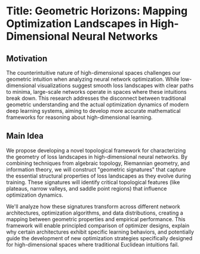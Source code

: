 # Title: Geometric Horizons: Mapping Optimization Landscapes in High-Dimensional Neural Networks

## Motivation
The counterintuitive nature of high-dimensional spaces challenges our geometric intuition when analyzing neural network optimization. While low-dimensional visualizations suggest smooth loss landscapes with clear paths to minima, large-scale networks operate in spaces where these intuitions break down. This research addresses the disconnect between traditional geometric understanding and the actual optimization dynamics of modern deep learning systems, aiming to develop more accurate mathematical frameworks for reasoning about high-dimensional learning.

## Main Idea
We propose developing a novel topological framework for characterizing the geometry of loss landscapes in high-dimensional neural networks. By combining techniques from algebraic topology, Riemannian geometry, and information theory, we will construct "geometric signatures" that capture the essential structural properties of loss landscapes as they evolve during training. These signatures will identify critical topological features (like plateaus, narrow valleys, and saddle point regions) that influence optimization dynamics. 

We'll analyze how these signatures transform across different network architectures, optimization algorithms, and data distributions, creating a mapping between geometric properties and empirical performance. This framework will enable principled comparison of optimizer designs, explain why certain architectures exhibit specific learning behaviors, and potentially guide the development of new optimization strategies specifically designed for high-dimensional spaces where traditional Euclidean intuitions fail.